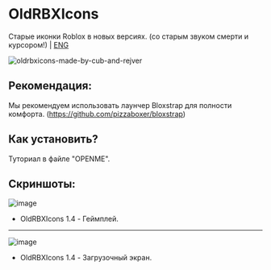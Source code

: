 # OldRBXIcons
Старые иконки Roblox в новых версиях. (со старым звуком смерти и курсором!) | [ENG](https://github.com/cub-has-injected/OldRBXIcons/blob/main/README.md)

![oldrbxicons-made-by-cub-and-rejver](https://user-images.githubusercontent.com/83903792/154422801-adfa5a8a-312c-4c34-b36f-4fb65ac7ed2c.svg)

## **Рекомендация:**
Мы рекомендуем использовать лаунчер Bloxstrap для полности комфорта. (https://github.com/pizzaboxer/bloxstrap)

## **Как установить?**

Туториал в файле "OPENME".

## **Скриншоты:**

![image](https://user-images.githubusercontent.com/83903792/183037141-5399c6b2-8574-44c0-aedd-1751ba99a086.png)
 - OldRBXIcons 1.4 - Геймплей.
-------------------------------------------------------------

![image](https://user-images.githubusercontent.com/83903792/183036750-d0bca375-7c81-4ed2-b1de-b191a94648d8.png)
 - OldRBXIcons 1.4 - Загрузочный экран.
